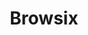 ---
codehost: https://github.com/plasma-umass/browsix
logohandle: browsix
sort: browsix
title: Browsix
website: https://browsix.org/
---